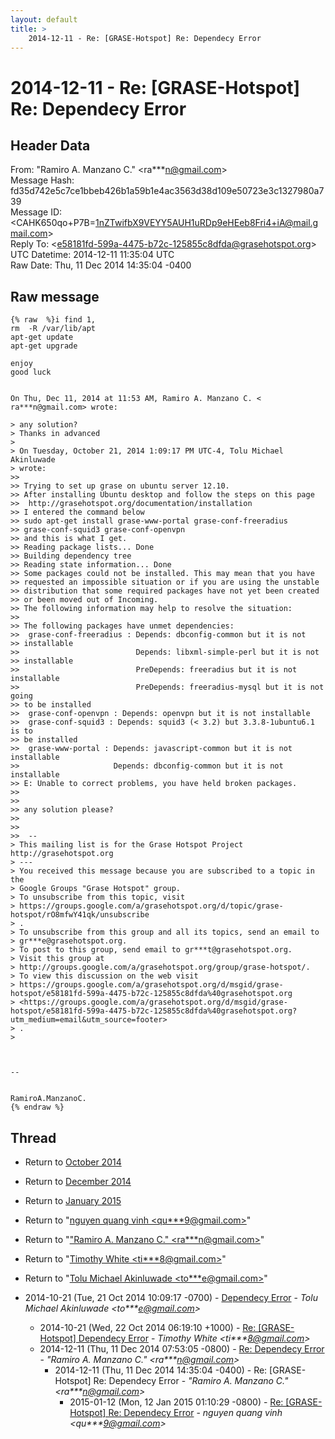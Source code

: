 ```yaml
---
layout: default
title: >
    2014-12-11 - Re: [GRASE-Hotspot] Re: Dependecy Error
---
```


# 2014-12-11 - Re: [GRASE-Hotspot] Re: Dependecy Error

## Header Data

From: "Ramiro A. Manzano C." \<ra***n@gmail.com\><br>
Message Hash: fd35d742e5c7ce1bbeb426b1a59b1e4ac3563d38d109e50723e3c1327980a739<br>
Message ID: \<CAHK650qo+P7B=1nZTwifbX9VEYY5AUH1uRDp9eHEeb8Fri4+iA@mail.gmail.com\><br>
Reply To: \<e58181fd-599a-4475-b72c-125855c8dfda@grasehotspot.org\><br>
UTC Datetime: 2014-12-11 11:35:04 UTC<br>
Raw Date: Thu, 11 Dec 2014 14:35:04 -0400<br>

## Raw message

```
{% raw  %}i find 1,
rm  -R /var/lib/apt
apt-get update
apt-get upgrade

enjoy
good luck


On Thu, Dec 11, 2014 at 11:53 AM, Ramiro A. Manzano C. <
ra***n@gmail.com> wrote:

> any solution?
> Thanks in advanced
>
> On Tuesday, October 21, 2014 1:09:17 PM UTC-4, Tolu Michael Akinluwade
> wrote:
>>
>> Trying to set up grase on ubuntu server 12.10.
>> After installing Ubuntu desktop and follow the steps on this page
>>  http://grasehotspot.org/documentation/installation
>> I entered the command below
>> sudo apt-get install grase-www-portal grase-conf-freeradius
>> grase-conf-squid3 grase-conf-openvpn
>> and this is what I get.
>> Reading package lists... Done
>> Building dependency tree
>> Reading state information... Done
>> Some packages could not be installed. This may mean that you have
>> requested an impossible situation or if you are using the unstable
>> distribution that some required packages have not yet been created
>> or been moved out of Incoming.
>> The following information may help to resolve the situation:
>>
>> The following packages have unmet dependencies:
>>  grase-conf-freeradius : Depends: dbconfig-common but it is not
>> installable
>>                          Depends: libxml-simple-perl but it is not
>> installable
>>                          PreDepends: freeradius but it is not installable
>>                          PreDepends: freeradius-mysql but it is not going
>> to be installed
>>  grase-conf-openvpn : Depends: openvpn but it is not installable
>>  grase-conf-squid3 : Depends: squid3 (< 3.2) but 3.3.8-1ubuntu6.1 is to
>> be installed
>>  grase-www-portal : Depends: javascript-common but it is not installable
>>                     Depends: dbconfig-common but it is not installable
>> E: Unable to correct problems, you have held broken packages.
>>
>>
>> any solution please?
>>
>>
>>  --
> This mailing list is for the Grase Hotspot Project http://grasehotspot.org
> ---
> You received this message because you are subscribed to a topic in the
> Google Groups "Grase Hotspot" group.
> To unsubscribe from this topic, visit
> https://groups.google.com/a/grasehotspot.org/d/topic/grase-hotspot/rO8mfwY41qk/unsubscribe
> .
> To unsubscribe from this group and all its topics, send an email to
> gr***e@grasehotspot.org.
> To post to this group, send email to gr***t@grasehotspot.org.
> Visit this group at
> http://groups.google.com/a/grasehotspot.org/group/grase-hotspot/.
> To view this discussion on the web visit
> https://groups.google.com/a/grasehotspot.org/d/msgid/grase-hotspot/e58181fd-599a-4475-b72c-125855c8dfda%40grasehotspot.org
> <https://groups.google.com/a/grasehotspot.org/d/msgid/grase-hotspot/e58181fd-599a-4475-b72c-125855c8dfda%40grasehotspot.org?utm_medium=email&utm_source=footer>
> .
>



-- 


RamiroA.ManzanoC.
{% endraw %}
```

## Thread

+ Return to [October 2014](/archive/2014/10)
+ Return to [December 2014](/archive/2014/12)
+ Return to [January 2015](/archive/2015/01)

+ Return to "[nguyen quang vinh <qu***9<span>@</span>gmail.com>](/authors/qu___9_at_gmail_com)"
+ Return to "["Ramiro A. Manzano C." <ra***n<span>@</span>gmail.com>](/authors/ra___n_at_gmail_com)"
+ Return to "[Timothy White <ti***8<span>@</span>gmail.com>](/authors/ti___8_at_gmail_com)"
+ Return to "[Tolu Michael Akinluwade <to***e<span>@</span>gmail.com>](/authors/to___e_at_gmail_com)"

+ 2014-10-21 (Tue, 21 Oct 2014 10:09:17 -0700) - [Dependecy Error](/archive/2014/10/597f04650be7eba47f09da3e07383fa466d41cd80f02e88ceaee813758da0378) - _Tolu Michael Akinluwade \<to***e@gmail.com\>_
  + 2014-10-21 (Wed, 22 Oct 2014 06:19:10 +1000) - [Re: [GRASE-Hotspot] Dependecy Error](/archive/2014/10/937230f3059a5389e6bbb922627e688fba0b2d6bc08cf2c83092059b986e02da) - _Timothy White \<ti***8@gmail.com\>_
  + 2014-12-11 (Thu, 11 Dec 2014 07:53:05 -0800) - [Re: Dependecy Error](/archive/2014/12/ce19146ba879f445beba977793280a75b32eacc782daa68b56d829d9f90abb88) - _"Ramiro A. Manzano C." \<ra***n@gmail.com\>_
    + 2014-12-11 (Thu, 11 Dec 2014 14:35:04 -0400) - Re: [GRASE-Hotspot] Re: Dependecy Error - _"Ramiro A. Manzano C." \<ra***n@gmail.com\>_
      + 2015-01-12 (Mon, 12 Jan 2015 01:10:29 -0800) - [Re: [GRASE-Hotspot] Re: Dependecy Error](/archive/2015/01/159678aa6764da5d68f5ee96776a2d165854b3dd305e91cd56e0ab8b3b2c76c6) - _nguyen quang vinh \<qu***9@gmail.com\>_

